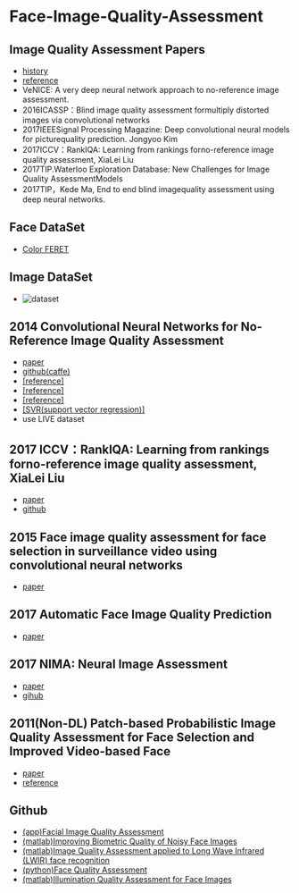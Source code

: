 # Face-Image-Quality-Assessment

## Image Quality Assessment Papers
- [history](https://zhuanlan.zhihu.com/p/32553977)
- [reference](https://blog.csdn.net/yjbkaoyan/article/details/78550339)
- VeNICE: A very deep neural network approach to no-reference image assessment.
- 2016ICASSP：Blind image quality assessment formultiply distorted images via convolutional networks
- 2017IEEESignal Processing Magazine: Deep convolutional neural models for picturequality prediction. Jongyoo Kim
- 2017ICCV：RankIQA: Learning from rankings forno-reference image quality assessment, XiaLei Liu
- 2017TIP.Waterloo Exploration Database: New Challenges for Image Quality AssessmentModels
- 2017TIP，Kede Ma, End to end blind imagequality assessment using deep neural networks.
 
## Face DataSet
- [Color FERET](https://www.nist.gov/itl/iad/image-group/color-feret-database)

## Image DataSet
- ![dataset](https://github.com/BruceZhanKai/Face-Image-Quality-Assessment/images/dataset1.jpg)
 
## 2014 Convolutional Neural Networks for No-Reference Image Quality Assessment

- [paper](http://citeseerx.ist.psu.edu/viewdoc/download?doi=10.1.1.472.505&rep=rep1&type=pdf)
- [github(caffe)](https://github.com/Adnan1011/NR-IQA-CNN)
- [[reference]](https://blog.csdn.net/sheng_ai/article/details/39895739)
- [[reference]](https://blog.csdn.net/edogawachia/article/details/79955454)
- [[reference]](https://www.zhihu.com/question/52620126)
- [[SVR(support vector regression)]](https://blog.csdn.net/zhurui_idea/article/details/60329731)
- use LIVE dataset

## 2017 ICCV：RankIQA: Learning from rankings forno-reference image quality assessment, XiaLei Liu
- [paper](http://www.cvc.uab.es/LAMP/joost/wp-content/papercite-data/pdf/xialei2017iqa.pdf)
- [github](https://github.com/xialeiliu/RankIQA)

## 2015 Face image quality assessment for face selection in surveillance video using convolutional neural networks
- [paper](https://www.researchgate.net/publication/300410225_Face_image_quality_assessment_for_face_selection_in_surveillance_video_using_convolutional_neural_networks?ev=auth_pub)

## 2017 Automatic Face Image Quality Prediction
- [paper](https://arxiv.org/abs/1706.09887)

## 2017 NIMA: Neural Image Assessment
- [paper](https://arxiv.org/abs/1709.05424)
- [gihub](https://github.com/idealo/image-quality-assessment)

## 2011(Non-DL) Patch-based Probabilistic Image Quality Assessment for Face Selection and Improved Video-based Face
- [paper](https://arxiv.org/pdf/1304.0869.pdf)
- [reference](https://blog.csdn.net/qq_29573053/article/details/79102976)



## Github

- [(app)Facial Image Quality Assessment](https://github.com/matthewcaro/imagequalityassessment)
- [(matlab)Improving Biometric Quality of Noisy Face Images](https://github.com/iqbalnaved/improving_biometric_quality)
- [(matlab)Image Quality Assessment applied to Long Wave Infrared (LWIR) face recognition](https://github.com/KmiloRod/IQA_LWIR_face_recognition)
- [(python)Face Quality Assessment](https://github.com/sairao210/Face-quality-assessment)
- [(matlab)Illumination Quality Assessment for Face Images](https://github.com/zhanglijun95/FIIQA)

